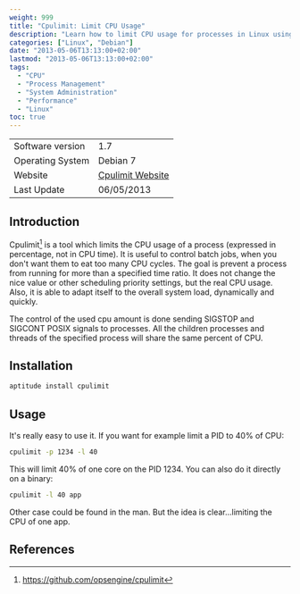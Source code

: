 ```yaml
---
weight: 999
title: "Cpulimit: Limit CPU Usage"
description: "Learn how to limit CPU usage for processes in Linux using Cpulimit tool. This guide covers installation, usage examples and best practices."
categories: ["Linux", "Debian"]
date: "2013-05-06T13:13:00+02:00"
lastmod: "2013-05-06T13:13:00+02:00"
tags:
  - "CPU"
  - "Process Management"
  - "System Administration"
  - "Performance"
  - "Linux"
toc: true
---
```


|                  |                                                           |
| ---------------- | --------------------------------------------------------- |
| Software version | 1.7                                                       |
| Operating System | Debian 7                                                  |
| Website          | [Cpulimit Website](https://github.com/opsengine/cpulimit) |
| Last Update      | 06/05/2013                                                |

## Introduction

Cpulimit[^1] is a tool which limits the CPU usage of a process (expressed in percentage, not in CPU time). It is useful to control batch jobs, when you don't want them to eat too many CPU cycles. The goal is prevent a process from running for more than a specified time ratio. It does not change the nice value or other scheduling priority settings, but the real CPU usage. Also, it is able to adapt itself to the overall system load, dynamically and quickly.

The control of the used cpu amount is done sending SIGSTOP and SIGCONT POSIX signals to processes.
All the children processes and threads of the specified process will share the same percent of CPU.

## Installation

```bash
aptitude install cpulimit
```

## Usage

It's really easy to use it. If you want for example limit a PID to 40% of CPU:

```bash
cpulimit -p 1234 -l 40
```

This will limit 40% of one core on the PID 1234. You can also do it directly on a binary:

```bash
cpulimit -l 40 app
```

Other case could be found in the man. But the idea is clear...limiting the CPU of one app.

## References

[^1]: https://github.com/opsengine/cpulimit
